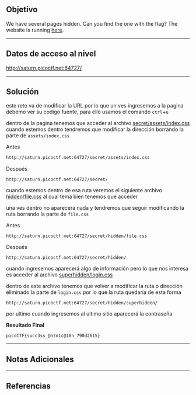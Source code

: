 ## Objetivo 

We have several pages hidden. Can you find the one with the flag? The website is running [here](http://saturn.picoctf.net:64727/).

---
## Datos de acceso al nivel 

http://saturn.picoctf.net:64727/

---
## Solución 

este reto va de modificar la URL por lo que un ves ingresemos a la pagina debemo ver su codigo fuente, para ello usamos el comando `ctrl`+`u`

dentro de la pagina tenemos que acceder al archivo [secret/assets/index.css](view-source:http://saturn.picoctf.net:64727/secret/assets/index.css) 
cuando estemos dentro tendremos que modificar la dirección borrando la parte de `assets/index.css` 

Antes
``` bash
http://saturn.picoctf.net:64727/secret/assets/index.css
```

Después
```
http://saturn.picoctf.net:64727/secret/
```

cuando estemos dentro de esa ruta veremos el siguiente archivo [hidden/file.css](view-source:http://saturn.picoctf.net:64727/secret/hidden/file.css) al cual tema bien tenemos que acceder 

una ves dentro no aparecerá nada y tendremos que seguir modificando la ruta borrando la parte de `file.css`

Antes 
```
http://saturn.picoctf.net:64727/secret/hidden/file.css
```

Después
```
http://saturn.picoctf.net:64727/secret/hidden/
```

cuando ingresemos aparecerá algo de información pero lo que nos interesa es acceder al archivo 
[superhidden/login.css](view-source:http://saturn.picoctf.net:64727/secret/hidden/superhidden/login.css) 

dentro de este archivo tenemos que volver a modificar la ruta o dirección eliminado la parte de `login.css` por lo que la ruta quedaría de esta forma 

```
http://saturn.picoctf.net:64727/secret/hidden/superhidden/
```

por ultimo cuando ingresemos al ultimo sitio aparecerá la contraseña 

**Resultado Final**
```
picoCTF{succ3ss_@h3n1c@10n_790d2615}
```


---
## Notas Adicionales 


---
## Referencias 